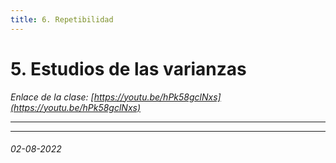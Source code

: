 ```yaml
---
title: 6. Repetibilidad
---
```


# 5. Estudios de las varianzas

*Enlace de la clase: [https://youtu.be/hPk58gclNxs](https://youtu.be/hPk58gclNxs)*

---


---

###### 02-08-2022